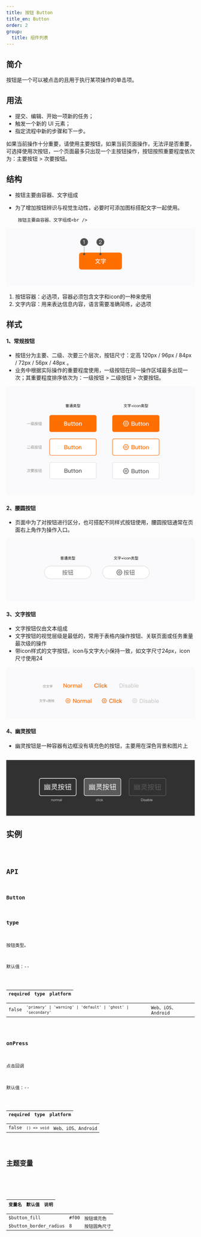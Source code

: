 ```yaml
---
title: 按钮 Button
title_en: Button
order: 2
group:
  title: 组件列表
---
```



## 简介
按钮是一个可以被点击的且用于执行某项操作的单击项。


## 用法

- 提交、编辑、开始一项新的任务；
- 触发一个新的 UI 元素；
- 指定流程中新的步骤和下一步。

如果当前操作十分重要，请使用主要按钮，如果当前页面操作，无法评是否重要，可选择使用次按钮，一个页面最多只出现一个主按钮操作，按钮按照重要程度依次为：主要按钮 > 次要按钮。


## 结构

- 按钮主要由容器、文字组成
- 为了增加按钮辨识与视觉生动性，必要时可添加图标搭配文字一起使用。

       按钮主要由容器、文字组成<br />
![Rectangle 4@2x.png](./images/1650509609386-2f5ed503-4752-4c84-be86-130da94071e0.png)



1. 按钮容器：必选项，容器必须包含文字和icon的一种来使用
1. 文字内容：用来表达信息内容，语言需要准确简练，必选项



## 样式

#### 1、常规按钮

- 按钮分为主要、二级、次要三个层次，按钮尺寸：定高 120px / 96px  / 84px / 72px / 56px / 48px 。
- 业务中根据实际操作的重要程度使用，一级按钮在同一操作区域最多出现一次；其重要程度排序依次为：一级按钮 > 二级按钮 > 次要按钮。


![Rectangle 4备份@2x.png](./images/1650509609564-744abdb9-12cb-4324-b1b4-f8948366ee8c.png)




#### 2、腰圆按钮

- 页面中为了对按钮进行区分，也可搭配不同样式按钮使用，腰圆按钮通常在页面右上角作为操作入口。


![Rectangle 4备份 2@2x.png](./images/1650509609866-d17ba508-5cc2-4c30-abc0-bf9e635fb685.png)




#### 3、文字按钮

- 文字按钮仅由文本组成
- 文字按钮的视觉层级是最低的，常用于表格内操作按钮、关联页面或任务重量最次级的操作
- 带icon样式的文字按钮，icon与文字大小保持一致，如文字尺寸24px，icon尺寸使用24


![Rectangle 4 Copy 4@2x.png](./images/1650509610064-e4eac3e7-2ca7-4b74-963f-90fadd9517f2.png)



#### 4、幽灵按钮

- 幽灵按钮是一种容器有边框没有填充色的按钮，主要用在深色背景和图片上


## 
![Rectangle@2x.png](./images/1650509610246-4d4da4a6-7faf-4e0e-a6fc-8bd0057212d1.png)





## 实例
<code src="./example.tsx" />

## API

### Button

### type 
按钮类型。

默认值：--

|required|type|platform|
|----|----|----|
|false|`'primary' \| 'warning' \| 'default' \| 'ghost' \| 'secondary'`|Web、iOS、Android|

### onPress 
点击回调

默认值：--

|required|type|platform|
|----|----|----|
|false|`() => void`|Web、iOS、Android|


## 主题变量

<div class="theme-variable-table">

| 变量名 | 默认值 | 说明 |
| -------- | -------- | -------- |
| $button_fill | #f00 |  按钮填充色 |
| $button_border_radius | 8 |  按钮圆角尺寸 |

</div>
